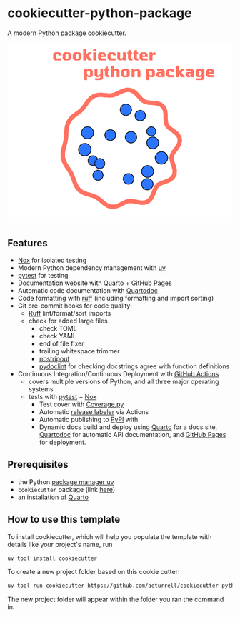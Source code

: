 # cookiecutter-python-package

A modern Python package cookiecutter.

![The logo for the cookiecutter Python package](cookiecutter_logo.svg)

## Features

- [Nox](https://nox.thea.codes/en/stable/) for isolated testing
- Modern Python dependency management with [uv](https://astral.sh/blog/uv)
- [pytest](https://docs.pytest.org/en/7.4.x/) for testing
- Documentation website with [Quarto](https://quarto.org/) + [GitHub Pages](https://pages.github.com/)
- Automatic code documentation with [Quartodoc](=https://quartodoc.quarto.pub/)
- Code formatting with [ruff](https://docs.astral.sh/ruff/) (including formatting and import sorting)
- Git pre-commit hooks for code quality:
  - [Ruff](https://docs.astral.sh/ruff/) lint/format/sort imports
  - check for added large files
    - check TOML
    - check YAML
    - end of file fixer
    - trailing whitespace trimmer
    - [nbstripout](https://github.com/kynan/nbstripout)
    - [pydoclint](https://github.com/jsh9/pydoclint) for checking docstrings agree with function definitions
- Continuous Integration/Continuous Deployment with [GitHub Actions](https://github.com/features/actions)
  - covers multiple versions of Python, and all three major operating systems
  - tests with [pytest](https://docs.pytest.org/en) + [Nox](https://nox.thea.codes/en/stable/)
    - Test cover with [Coverage.py](https://coverage.readthedocs.io/)
    - Automatic [release labeler](https://github.com/actions/labeler) via Actions
    - Automatic publishing to [PyPI](https://pypi.org/) with
    - Dynamic docs build and deploy using [Quarto](https://quarto.org/) for a docs site, [Quartodoc](https://machow.github.io/quartodoc) for automatic API documentation, and [GitHub Pages](https://pages.github.com/) for deployment.

## Prerequisites

- the Python [package manager uv](https://docs.astral.sh/uv/)
- `cookiecutter` package (link [here](https://github.com/cookiecutter/cookiecutter))
- an installation of [Quarto](https://quarto.org/)

## How to use this template

To install cookiecutter, which will help you populate the template with details like your project's name, run

```bash
uv tool install cookiecutter
```

To create a new project folder based on this cookie cutter:

```bash
uv tool run cookiecutter https://github.com/aeturrell/cookiecutter-python-package.git
```

The new project folder will appear within the folder you ran the command in.
